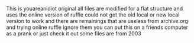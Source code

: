 This is youareanidiot original
all files are modified for a flat structure and uses the online version of ruffle
could not get the old local or new local version to work
and there are remainings that are useless from archive.org and trying online ruffle
ignore them
you can put this on a friends computer as a prank or just check it out
some files are from 2003
